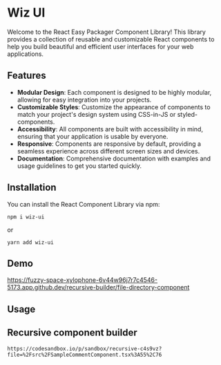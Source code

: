 # Wiz UI

Welcome to the React Easy Packager Component Library! This library provides a collection of reusable and customizable React components to help you build beautiful and efficient user interfaces for your web applications.

## Features

- **Modular Design**: Each component is designed to be highly modular, allowing for easy integration into your projects.
- **Customizable Styles**: Customize the appearance of components to match your project's design system using CSS-in-JS or styled-components.
- **Accessibility**: All components are built with accessibility in mind, ensuring that your application is usable by everyone.
- **Responsive**: Components are responsive by default, providing a seamless experience across different screen sizes and devices.
- **Documentation**: Comprehensive documentation with examples and usage guidelines to get you started quickly.

## Installation

You can install the React Component Library via npm:

```
npm i wiz-ui
```

or

```
yarn add wiz-ui
```

## Demo

https://fuzzy-space-xylophone-6v44w96j7r7c4546-5173.app.github.dev/recursive-builder/file-directory-component

## Usage

## Recursive component builder

```
https://codesandbox.io/p/sandbox/recursive-c4s9vz?file=%2Fsrc%2FSampleCommentComponent.tsx%3A55%2C76
```
